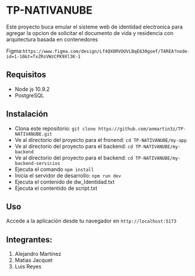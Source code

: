 # TP-NATIVANUBE
Este proyecto buca emular el sisteme web de identidad electronica para agregar la opcion de solicitar el documento de vida y residencia con arquitectura basada en contenedores

Figma:`https://www.figma.com/design/Lf4QX0RVOUVLBqE630goef/TAREA?node-id=1-10&t=TxZRsVWzCPK9Xl3K-1`

## Requisitos
- Node js 10.9.2
- PostgreSQL
  
## Instalación
- Clona este repositorio: `git clone https://github.com/anmartin3z/TP-NATIVANUBE.git`
- Ve al directorio del proyecto para el fronend: `cd TP-NATIVANUBE/my-app`
- Ve al directorio del proyecto para el backend: `cd TP-NATIVANUBE/my-backend`
- Ve al directorio del proyecto para el backend: `cd TP-NATIVANUBE/my-backend-servicios`
- Ejecuta el comando `npm install`
- Inicia el servidor de desarrollo: `npm run dev`
- Ejecuta el contenido de dw_Identidad.txt
- Ejecuta el contentido de script.txt


## Uso
Accede a la aplicación desde tu navegador en `http://localhost:5173`

## Integrantes:
1. Alejandro Martínez
2. Matias Jacquet
3. Luis Reyes
